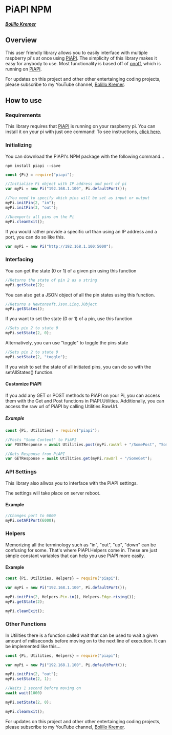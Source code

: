 # PiAPI NPM
##### [Bolillo Kremer](https://youtube.com/BolilloKremer?https://www.youtube.com/BolilloKremer?sub_confirmation=1)

## Overview
This user friendly library allows you to easily interface with multiple raspberry pi's at once using [PiAPI](https://github.com/Bolillo-Kremer/PiAPI). The simplicity of this library makes it easy for anybody to use. Most functionality is based off of [onoff](https://www.npmjs.com/package/onoff), which is running on [PiAPI](https://github.com/Bolillo-Kremer/PiAPI).

For updates on this project and other other entertainging coding projects, please subscribe to my YouTube channel, [Bolillo Kremer](https://youtube.com/BolilloKremer?https://www.youtube.com/BolilloKremer?sub_confirmation=1). 

## How to use

### Requirements
This library requires that [PiAPI](https://github.com/Bolillo-Kremer/PiAPI) is running on your raspberry pi. You can install it on your pi with just one command! To see instructions, [click here](https://github.com/Bolillo-Kremer/PiAPI/blob/master/README.md).

### Initializing
You can download the PiAPI's NPM package with the following command...
```
npm install piapi --save
```

```js
const {Pi} = require("piapi");
```
```js
//Initialize Pi object with IP address and port of pi
var myPi = new Pi("192.168.1.100", Pi.defaultPort());

//You need to specify which pins will be set as input or output
myPi.initPin(2, "in");
myPi.initPin(3, "out");

//Unexports all pins on the Pi
myPi.cleanExit();
```

If you would rather provide a specific url than using an IP address and a port, you can do so like this.
```js
var myPi = new Pi("http://192.168.1.100:5000");
```


### Interfacing

You can get the state (0 or 1) of a given pin using this function
```js
//Returns the state of pin 2 as a string
myPi.getState(2);
```

You can also get a JSON object of all the pin states using this function.

```js
//Returns a Newtonsoft.Json.Linq.JObject
myPi.getStates();
```
If you want to set the state (0 or 1) of a pin, use this function
```js
//Sets pin 2 to state 0
myPi.setState(2, 0);
```
Alternatively, you can use "toggle" to toggle the pins state
```js
//Sets pin 2 to state 0
myPi.setState(2, "toggle");
```

If you wish to set the state of all initiated pins, you can do so with the setAllStates() function.

#### Customize PiAPI

If you add any GET or POST methods to PiAPI on your Pi, you can access them with the Get and Post functions in PiAPI.Utilities.
Additionaliy, you can access the raw url of PiAPI by calling Utilities.RawUrl.

##### Example
```js
const {Pi, Utilities} = require("piapi");
```
```js
//Posts "Some Content" to PiAPI
var POSTResponse = await Utilities.post(myPi.rawUrl + "/SomePost", "Some content");

//Gets Response from PiAPI
var GETResponse = await Utilities.get(myPi.rawUrl + "/SomeGet");
```

### API Settings

This library also allwos you to interface with the PiAPI settings.

The settings will take place on server reboot.

#### Example
```js
//Changes port to 6000
myPi.setAPIPort(6000);
```

### Helpers
Memorizing all the terminology such as "in", "out", "up", "down" can be confusing for some. That's where PiAPI.Helpers come in. These are just simple constant variables that can help you use PiAPI more easily.

#### Example

```js
const {Pi, Utilities, Helpers} = require("piapi");
```
```js
var myPi = new Pi("192.168.1.100", Pi.defaultPort());

myPi.initPin(2, Helpers.Pin.in(), Helpers.Edge.rising());
myPi.getState(2);

myPi.cleanExit();
```


### Other Functions
In Utilities there is a function called wait that can be used to wait a given amount of miliseconds before moving on to the next line of execution. It can be implemented like this...

```js
const {Pi, Utilities, Helpers} = require("piapi");
```
```js
var myPi = new Pi("192.168.1.100", Pi.defaultPort());

myPi.initPin(2, "out");
myPi.setState(2, 1);

//Waits 1 second before moving on
await wait(1000)

myPi.setState(2, 0);

myPi.cleanExit();
```

For updates on this project and other other entertainging coding projects, please subscribe to my YouTube channel, [Bolillo Kremer](https://youtube.com/BolilloKremer?https://www.youtube.com/BolilloKremer?sub_confirmation=1). 

